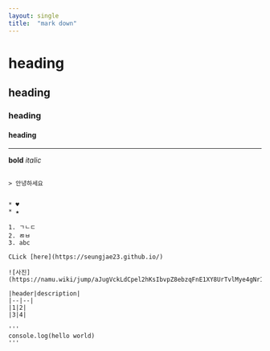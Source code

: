 ```yaml
---
layout: single
title:  "mark down"
---
```


# heading
## heading
### heading
#### heading
___

**bold**
*italic*
~~~strikethrough~~

> 안녕하세요


* ♥
* ★

1. ㄱㄴㄷ
2. ㄻㅂ
3. abc

CLick [here](https://seungjae23.github.io/)

![사진](https://namu.wiki/jump/aJugVckLdCpel2hKsIbvpZ8ebzqFnE1XY8UrTvlMye4gNrIADyFJNKZy5IWDF%2B3%2FS%2FCc4lfVsxIlSuSDqNHrlQ%3D%3D)

|header|description|
|--|--| 
|1|2|
|3|4|

'''
console.log(hello world)
'''

